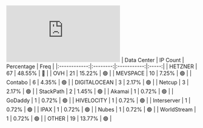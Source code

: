 ![Diagramm](https://github.com/obajay/StateSync-snapshots/blob/main/Projects/Quicksilver/1/README.md)
| Data Center | IP Count | Percentage | Freq |
|:------------:|:--------:|:-----------:|:-----:|
| HETZNER | 67 | 48.55% | 🔴 |
| OVH | 21 | 15.22% | 🟢 |
| MEVSPACE | 10 | 7.25% | 🟢 |
| Contabo | 6 | 4.35% | 🟢 |
| DIGITALOCEAN | 3 | 2.17% | 🟢 |
| Netcup | 3 | 2.17% | 🟢 |
| StackPath | 2 | 1.45% | 🟢 |
| Akamai | 1 | 0.72% | 🟢 |
| GoDaddy | 1 | 0.72% | 🟢 |
| HIVELOCITY | 1 | 0.72% | 🟢 |
| Interserver | 1 | 0.72% | 🟢 |
| IPAX | 1 | 0.72% | 🟢 |
| Nubes | 1 | 0.72% | 🟢 |
| WorldStream | 1 | 0.72% | 🟢 |
| OTHER | 19 | 13.77% | 🟢 |